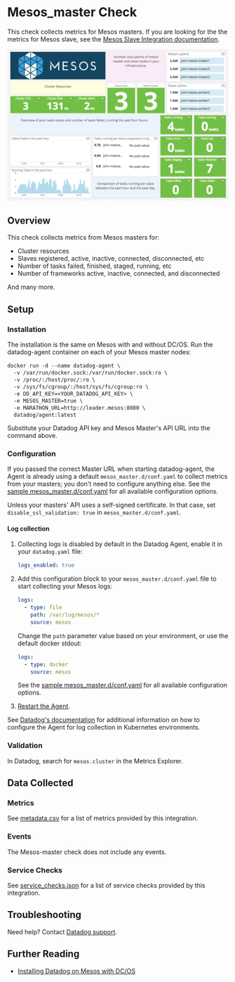 # Mesos_master Check

This check collects metrics for Mesos masters. If you are looking for the the metrics for Mesos slave, see the [Mesos Slave Integration documentation][1].

![Mesos master Dashboard][2]

## Overview

This check collects metrics from Mesos masters for:

- Cluster resources
- Slaves registered, active, inactive, connected, disconnected, etc
- Number of tasks failed, finished, staged, running, etc
- Number of frameworks active, inactive, connected, and disconnected

And many more.

## Setup

### Installation

The installation is the same on Mesos with and without DC/OS. Run the datadog-agent container on each of your Mesos master nodes:

```shell
docker run -d --name datadog-agent \
  -v /var/run/docker.sock:/var/run/docker.sock:ro \
  -v /proc/:/host/proc/:ro \
  -v /sys/fs/cgroup/:/host/sys/fs/cgroup:ro \
  -e DD_API_KEY=<YOUR_DATADOG_API_KEY> \
  -e MESOS_MASTER=true \
  -e MARATHON_URL=http://leader.mesos:8080 \
  datadog/agent:latest
```

Substitute your Datadog API key and Mesos Master's API URL into the command above.

### Configuration

If you passed the correct Master URL when starting datadog-agent, the Agent is already using a default `mesos_master.d/conf.yaml` to collect metrics from your masters; you don't need to configure anything else. See the [sample mesos_master.d/conf.yaml][3] for all available configuration options.

Unless your masters' API uses a self-signed certificate. In that case, set `disable_ssl_validation: true` in `mesos_master.d/conf.yaml`.

#### Log collection

1. Collecting logs is disabled by default in the Datadog Agent, enable it in your `datadog.yaml` file:

    ```yaml
    logs_enabled: true
    ```

2. Add this configuration block to your `mesos_master.d/conf.yaml` file to start collecting your Mesos logs:

    ```yaml
    logs:
      - type: file
        path: /var/log/mesos/*
        source: mesos
    ```

    Change the `path` parameter value based on your environment, or use the default docker stdout:

    ```yaml
    logs:
      - type: docker
        source: mesos
    ```

    See the [sample mesos_master.d/conf.yaml][3] for all available configuration options.

3. [Restart the Agent][4].

See [Datadog's documentation][5] for additional information on how to configure the Agent for log collection in Kubernetes environments.

### Validation

In Datadog, search for `mesos.cluster` in the Metrics Explorer.

## Data Collected

### Metrics

See [metadata.csv][6] for a list of metrics provided by this integration.

### Events

The Mesos-master check does not include any events.

### Service Checks

See [service_checks.json][7] for a list of service checks provided by this integration.

## Troubleshooting

Need help? Contact [Datadog support][8].

## Further Reading

- [Installing Datadog on Mesos with DC/OS][9]

[1]: https://docs.datadoghq.com/integrations/mesos/#mesos-slave-integration
[2]: https://raw.githubusercontent.com/DataDog/integrations-core/master/mesos_master/images/mesos_dashboard.png
[3]: https://github.com/DataDog/integrations-core/blob/master/mesos_master/datadog_checks/mesos_master/data/conf.yaml.example
[4]: https://docs.datadoghq.com/agent/guide/agent-commands/#start-stop-and-restart-the-agent
[5]: https://docs.datadoghq.com/agent/kubernetes/log/
[6]: https://github.com/DataDog/integrations-core/blob/master/mesos_master/metadata.csv
[7]: https://github.com/DataDog/integrations-core/blob/master/mesos_master/assets/service_checks.json
[8]: https://docs.datadoghq.com/help/
[9]: https://www.datadoghq.com/blog/deploy-datadog-dcos

